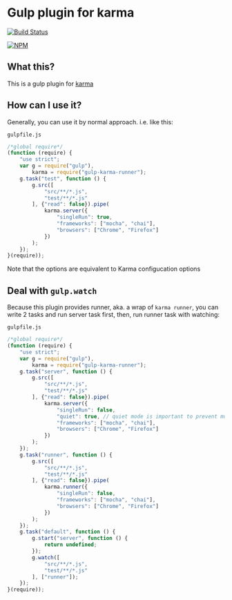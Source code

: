 # Gulp plugin for karma

[![Build Status](https://travis-ci.org/Forumouth/gulp-karma-runner.svg?branch=master)](https://travis-ci.org/Forumouth/gulp-karma-runner)

[![NPM](https://nodei.co/npm/gulp-karma-runner.png?downloads=true&downloadRank=true&stars=true)](https://nodei.co/npm/gulp-karma-runner/)

## What this?
This is a gulp plugin for [karma](http://karma-runner.github.io/)

## How can I use it?
Generally, you can use it by normal approach. i.e. like this:

`gulpfile.js`
```javascript
/*global require*/
(function (require) {
    "use strict";
    var g = require("gulp"),
        karma = require("gulp-karma-runner");
    g.task("test", function () {
        g.src([
            "src/**/*.js",
            "test/**/*.js"
        ], {"read": false}).pipe(
            karma.server({
                "singleRun": true,
                "frameworks": ["mocha", "chai"],
                "browsers": ["Chrome", "Firefox"]
            })
        );
    });
}(require));
```
Note that the options are equivalent to Karma configucation options

## Deal with `gulp.watch`
Because this plugin provides runner, aka. a wrap of `karma runner`,
you can write 2 tasks and run server task first, then, run runner task with
watching:

`gulpfile.js`
```javascript
/*global require*/
(function (require) {
    "use strict";
    var g = require("gulp"),
        karma = require("gulp-karma-runner");
    g.task("server", function () {
        g.src([
            "src/**/*.js",
            "test/**/*.js"
        ], {"read": false}).pipe(
            karma.server({
                "singleRun": false,
                "quiet": true, // quiet mode is important to prevent multiple output
                "frameworks": ["mocha", "chai"],
                "browsers": ["Chrome", "Firefox"]
            })
        );
    });
    g.task("runner", function () {
        g.src([
            "src/**/*.js",
            "test/**/*.js"
        ], {"read": false}).pipe(
            karma.runner({
                "singleRun": false,
                "frameworks": ["mocha", "chai"],
                "browsers": ["Chrome", "Firefox"]
            })
        );
    });
    g.task("default", function () {
        g.start("server", function () {
            return undefined;
        });
        g.watch([
            "src/**/*.js",
            "test/**/*.js"
        ], ["runner"]);
    });
}(require));
```
